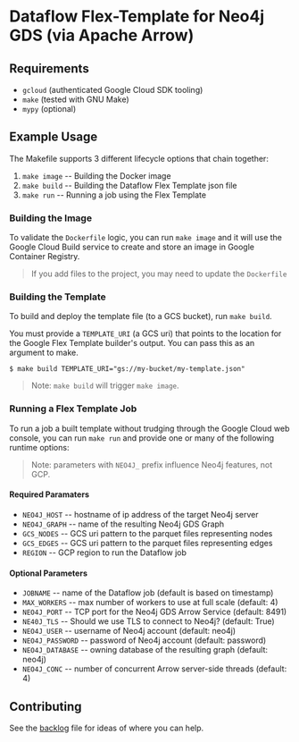 # Dataflow Flex-Template for Neo4j GDS (via Apache Arrow)



## Requirements

* `gcloud` (authenticated Google Cloud SDK tooling)
* `make` (tested with GNU Make)
* `mypy` (optional)

## Example Usage
The Makefile supports 3 different lifecycle options that chain together:

1. `make image` -- Building the Docker image
2. `make build` -- Building the Dataflow Flex Template json file
3. `make run`   -- Running a job using the Flex Template

### Building the Image
To validate the `Dockerfile` logic, you can run `make image` and it will use the
Google Cloud Build service to create and store an image in Google Container
Registry.

> If you add files to the project, you may need to update the `Dockerfile`

### Building the Template
To build and deploy the template file (to a GCS bucket), run `make build`.

You must provide a `TEMPLATE_URI` (a GCS uri) that points to the location for
the Google Flex Template builder's output. You can pass this as an argument to
make.

```
$ make build TEMPLATE_URI="gs://my-bucket/my-template.json"
```

> Note: `make build` will trigger `make image`.

### Running a Flex Template Job
To run a job a built template without trudging through the Google Cloud web
console, you can run `make run` and provide one or many of the following runtime
options:

> Note: parameters with `NEO4J_` prefix influence Neo4j features, not GCP.

#### Required Paramaters
- `NEO4J_HOST` -- hostname of ip address of the target Neo4j server
- `NEO4J_GRAPH` -- name of the resulting Neo4j GDS Graph
- `GCS_NODES` -- GCS uri pattern to the parquet files representing nodes
- `GCS_EDGES` -- GCS uri pattern to the parquet files representing edges
- `REGION` -- GCP region to run the Dataflow job

#### Optional Parameters
- `JOBNAME` -- name of the Dataflow job (default is based on timestamp)
- `MAX_WORKERS` -- max number of workers to use at full scale (default: 4)
- `NEO4J_PORT` -- TCP port for the Neo4j GDS Arrow Service (default: 8491)
- `NE40J_TLS` -- Should we use TLS to connect to Neo4j? (default: True)
- `NEO4J_USER` -- username of Neo4j account (default: neo4j)
- `NEO4J_PASSWORD` -- password of Neo4j account (default: password)
- `NEO4J_DATABASE` -- owning database of the resulting graph (default: neo4j)
- `NEO4J_CONC` -- number of concurrent Arrow server-side threads (default: 4)

## Contributing

See the [backlog](./TODO.md) file for ideas of where you can help.
